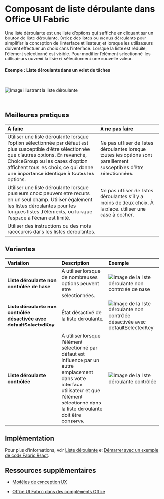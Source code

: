 # <a name="dropdown-component-in-office-ui-fabric"></a>Composant de liste déroulante dans Office UI Fabric

Une liste déroulante est une liste d’options qui s’affiche en cliquant sur un bouton de liste déroulante. Créez des listes ou menus déroulants pour simplifier la conception de l’interface utilisateur, et lorsque les utilisateurs doivent effectuer un choix dans l’interface. Lorsque la liste est réduite, l’élément sélectionné est visible. Pour modifier l’élément sélectionné, les utilisateurs ouvrent la liste et sélectionnent une nouvelle valeur.
  
#### <a name="example-drop-down-in-a-task-pane"></a>Exemple : Liste déroulante dans un volet de tâches

<br/>

![Image illustrant la liste déroulante](../../images/overview_withApp_dropdown.png)

<br/>

## <a name="best-practices"></a>Meilleures pratiques

|**À faire**|**À ne pas faire**|
|:------------|:--------------|
|Utiliser une liste déroulante lorsque l’option sélectionnée par défaut est plus susceptible d’être sélectionnée que d’autres options. En revanche, ChoiceGroup ou les cases d’option affichent tous les choix, ce qui donne une importance identique à toutes les options.|Ne pas utiliser de listes déroulantes lorsque toutes les options sont pareillement susceptibles d’être sélectionnées.|
|Utiliser une liste déroulante lorsque plusieurs choix peuvent être réduits en un seul champ. Utiliser également les listes déroulantes pour les longues listes d’éléments, ou lorsque l’espace à l’écran est limité.|Ne pas utiliser de listes déroulantes s’il y a moins de deux choix. À la place, utiliser une case à cocher.|
|Utiliser des instructions ou des mots raccourcis dans les listes déroulantes.| |

## <a name="variants"></a>Variantes

|**Variation**|**Description**|**Exemple**|
|:------------|:--------------|:----------|
|**Liste déroulante non contrôlée de base**|À utiliser lorsque de nombreuses options peuvent être sélectionnées.|![Image de la liste déroulante non contrôlée de base](../../images/dropdownUncontrolled.png)<br/>|
|**Liste déroulante non contrôlée désactivée avec defaultSelectedKey**|État désactivé de la liste déroulante.|![Image de la liste déroulante non contrôlée désactivée avec defaultSelectedKey](../../images/dropdownDisabled.png)<br/>|
|**Liste déroulante contrôlée**|À utiliser lorsque l’élément sélectionné par défaut est influencé par un autre emplacement dans votre interface utilisateur et que l’élément sélectionné dans la liste déroulante doit être conservé.|![Image de la liste déroulante contrôlée](../../images/dropdownControlled.png)<br/>|

## <a name="implementation"></a>Implémentation

Pour plus d’informations, voir [Liste déroulante](https://dev.office.com/fabric#/components/dropdown) et [Démarrer avec un exemple de code Fabric React](https://github.com/OfficeDev/Word-Add-in-GettingStartedFabricReact).

## <a name="additional-resources"></a>Ressources supplémentaires

- [Modèles de conception UX](https://github.com/OfficeDev/Office-Add-in-UX-Design-Patterns-Code)

- [Office UI Fabric dans des compléments Office](office-ui-fabric.md)
